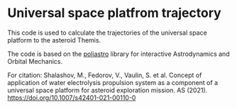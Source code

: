 # Universal space platfrom trajectory

This code is used to calculate the trajectories of the universal space platform to the asteroid Themis. 

The code is based on the [poliastro](https://github.com/poliastro/poliastro) library for interactive Astrodynamics and Orbital Mechanics.

For citation:
Shalashov, M., Fedorov, V., Vaulin, S. et al. Concept of application of water electrolysis propulsion system as a component of a universal space platform for asteroid exploration mission. AS (2021). https://doi.org/10.1007/s42401-021-00110-0
